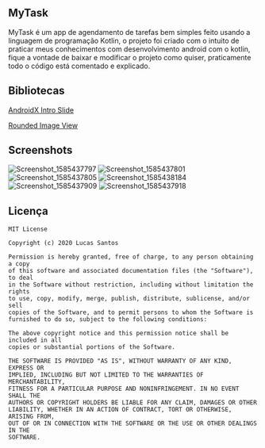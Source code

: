 ## MyTask
MyTask é um app de agendamento de tarefas bem simples feito usando a linguagem de programação Kotlin, o projeto foi criado com o intuito de praticar meus conhecimentos com desenvolvimento android com o kotlin, fique a vontade de baixar e modificar o projeto como quiser, praticamente todo o código está comentado e explicado.
## Bibliotecas
[AndroidX Intro Slide](https://github.com/AppIntro/AppIntro)

[Rounded Image View](https://github.com/vinc3m1/RoundedImageView)
## Screenshots
![Screenshot_1585437797](https://user-images.githubusercontent.com/52612637/77836163-a217e580-7132-11ea-95d3-b0ce72390a05.png) ![Screenshot_1585437801](https://user-images.githubusercontent.com/52612637/77836182-bc51c380-7132-11ea-978d-990ac5e19b58.png) ![Screenshot_1585437805](https://user-images.githubusercontent.com/52612637/77836191-c8d61c00-7132-11ea-8990-e08f027ed6a8.png) ![Screenshot_1585438184](https://user-images.githubusercontent.com/52612637/77836210-ffac3200-7132-11ea-9d12-d8d56c5a42f1.png) ![Screenshot_1585437909](https://user-images.githubusercontent.com/52612637/77836222-0aff5d80-7133-11ea-9cb6-a626bb2eb42d.png) ![Screenshot_1585437918](https://user-images.githubusercontent.com/52612637/77836225-0f2b7b00-7133-11ea-8208-ac36227da759.png)
## Licença
```text
MIT License

Copyright (c) 2020 Lucas Santos

Permission is hereby granted, free of charge, to any person obtaining a copy
of this software and associated documentation files (the "Software"), to deal
in the Software without restriction, including without limitation the rights
to use, copy, modify, merge, publish, distribute, sublicense, and/or sell
copies of the Software, and to permit persons to whom the Software is
furnished to do so, subject to the following conditions:

The above copyright notice and this permission notice shall be included in all
copies or substantial portions of the Software.

THE SOFTWARE IS PROVIDED "AS IS", WITHOUT WARRANTY OF ANY KIND, EXPRESS OR
IMPLIED, INCLUDING BUT NOT LIMITED TO THE WARRANTIES OF MERCHANTABILITY,
FITNESS FOR A PARTICULAR PURPOSE AND NONINFRINGEMENT. IN NO EVENT SHALL THE
AUTHORS OR COPYRIGHT HOLDERS BE LIABLE FOR ANY CLAIM, DAMAGES OR OTHER
LIABILITY, WHETHER IN AN ACTION OF CONTRACT, TORT OR OTHERWISE, ARISING FROM,
OUT OF OR IN CONNECTION WITH THE SOFTWARE OR THE USE OR OTHER DEALINGS IN THE
SOFTWARE.
```
